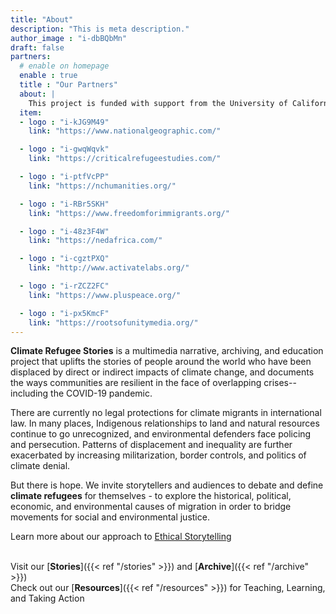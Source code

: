 ```yaml
---
title: "About"
description: "This is meta description."
author_image : "i-dbBQbMn"
draft: false
partners:
  # enable on homepage
  enable : true
  title : "Our Partners"
  about: |
    This project is funded with support from the University of California’s Critical Refugee Studies Collective, the National Geographic Society, and the North Carolina Humanities Council.
  item:
  - logo : "i-kJG9M49"
    link: "https://www.nationalgeographic.com/"

  - logo : "i-gwqWqvk"
    link: "https://criticalrefugeestudies.com/"

  - logo : "i-ptfVcPP"
    link: "https://nchumanities.org/"

  - logo : "i-RBr5SKH"
    link: "https://www.freedomforimmigrants.org/"

  - logo : "i-48z3F4W"
    link: "https://nedafrica.com/"

  - logo : "i-cgztPXQ"
    link: "http://www.activatelabs.org/"

  - logo : "i-rZCZ2FC"
    link: "https://www.pluspeace.org/"

  - logo : "i-px5KmcF"
    link: "https://rootsofunitymedia.org/"
---
```


**Climate Refugee Stories** is a multimedia narrative, archiving, and education project that uplifts the stories of people around the world who have been displaced by direct or indirect impacts of climate change, and documents the ways communities are resilient in the face of overlapping crises--including the COVID-19 pandemic.
 
There are currently no legal protections for climate migrants in international law. In many places, Indigenous relationships to land and natural resources continue to go unrecognized, and environmental defenders face policing and persecution. Patterns of displacement and inequality are further exacerbated by increasing militarization, border controls, and politics of climate denial.
 
But there is hope. We invite storytellers and audiences to debate and define **climate refugees** for themselves - to explore the historical, political, economic, and environmental causes of migration in order to bridge movements for social and environmental justice.

Learn more about our approach to [Ethical Storytelling](https://drive.google.com/file/d/1x75Omo3fhjdADClZyOVb-oO9BVIu9fDm/view?usp=sharing)  
​

Visit our [**Stories**]({{< ref "/stories" >}}) and [**Archive**]({{< ref "/archive" >}})  
Check out our [**Resources**]({{< ref "/resources" >}}) for Teaching, Learning, and Taking Action
​
